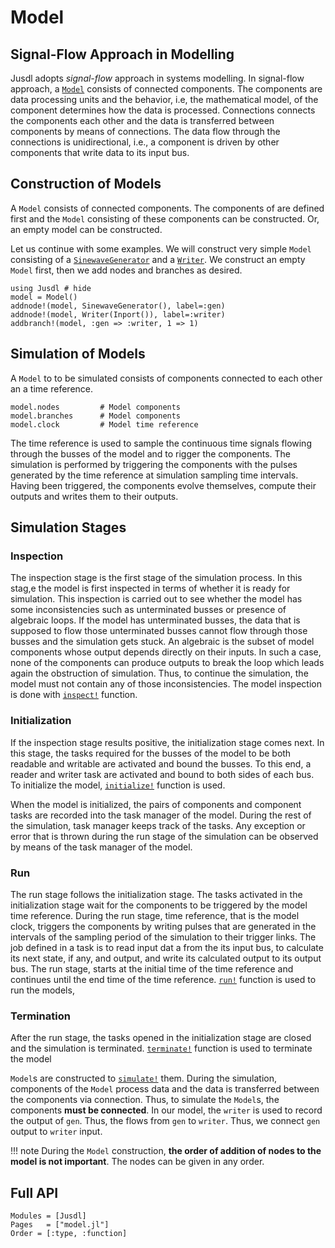 # Model 

## Signal-Flow Approach in Modelling 
Jusdl adopts *signal-flow* approach in systems modelling. In signal-flow approach, a [`Model`](@ref) consists of connected components. The components are data processing units and the behavior, i.e, the mathematical model, of the component determines how the data is processed. Connections connects the components each other and the data is transferred between components by means of connections. The data flow through the connections is unidirectional, i.e., a component is driven by other components that write data to its input bus. 

## Construction of Models
A `Model` consists of connected components. The components of are defined first and the `Model` consisting of these components can be constructed. Or, an empty model can be constructed. 

Let us continue with some examples. We will construct very simple `Model` consisting of a [`SinewaveGenerator`](@ref) and a [`Writer`](@ref). We construct an empty `Model` first, then we add nodes and branches as desired.
```@repl model_construction_ex 
using Jusdl # hide 
model = Model() 
addnode!(model, SinewaveGenerator(), label=:gen)
addnode!(model, Writer(Inport()), label=:writer)
addbranch!(model, :gen => :writer, 1 => 1)
```

## Simulation of Models 

A `Model` to to be simulated consists of components connected to each other an a time reference.
```@repl model_construction_ex
model.nodes         # Model components 
model.branches      # Model components 
model.clock         # Model time reference
```
The time reference is used to sample the continuous time signals flowing through the busses of the model and to rigger the components. The simulation is performed by triggering the components with the pulses generated by the time reference at simulation sampling time intervals. Having been triggered, the components evolve themselves, compute their outputs and writes them to their outputs.

## Simulation Stages 

### Inspection
The inspection stage is the first stage of the simulation process. In this stag,e the model is first inspected in terms of whether it is ready for simulation. This inspection is carried out to see whether the model has some inconsistencies such as unterminated busses or presence of algebraic loops. If the model has unterminated busses, the data that is supposed to flow those unterminated busses cannot flow through those busses and the simulation gets stuck. An algebraic is the subset of model components whose output depends directly on their inputs. In such a case, none of the components can produce outputs to break the loop which leads again the obstruction of simulation. Thus, to continue the simulation, the model must not contain any of those inconsistencies. The model inspection is done with [`inspect!`](@ref) function.

### Initialization 

If the inspection stage results positive, the initialization stage comes next. In this stage, the tasks required for the busses of the model to be both readable and writable are activated and bound the busses. To this end, a reader and writer task are activated and bound to both sides of each bus. To initialize the model, [`initialize!`](@ref) function is used. 

When the model is initialized, the pairs of components and component tasks are recorded into the task manager of the model. During the rest of the simulation, task manager keeps track of the tasks. Any exception or error that is thrown during the run stage of the simulation can be observed by means of the task manager of the model.

### Run 
The run stage follows the initialization stage. The tasks activated in the initialization stage wait for the components to be triggered by the model time reference. During the run stage, time reference, that is the model clock, triggers the components by writing pulses that are generated in the intervals of the sampling period of the simulation to their trigger links. The job defined in a task is to read input dat a from the its input bus, to calculate its next state, if any, and output, and write its calculated output to its output bus. The run stage, starts at the initial time of the time reference and continues until the end time of the time reference. [`run!`](@ref) function is used to run the models, 

### Termination
After the run stage, the tasks opened in the initialization stage are closed and the simulation is terminated. [`terminate!`](@ref) function is used to terminate the model 

`Model`s are constructed to [`simulate!`](@ref) them. During the simulation, components of the `Model` process data and the data is transferred between the components via connection. Thus, to simulate the `Model`s, the components **must be connected**. In our model, the `writer` is used to record the output of `gen`. Thus, the flows from `gen` to `writer`. Thus, we connect `gen` output to `writer` input. 

!!! note 
    During the `Model` construction, **the order of addition of nodes to the model is not important**. The nodes can be given in any order.

## Full API 
```@autodocs
Modules = [Jusdl]
Pages   = ["model.jl"]
Order = [:type, :function]
```